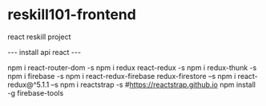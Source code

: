 # reskill101-frontend
react reskill project

--- install api react ---

npm i react-router-dom -s
npm i redux react-redux -s
npm i redux-thunk -s
npm i firebase -s
npm i react-redux-firebase redux-firestore –s
npm i react-redux@^5.1.1 –s
npm i reactstrap -s #https://reactstrap.github.io
npm install -g firebase-tools
